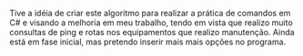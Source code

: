 Tive a idéia de criar este algoritmo para realizar a prática de comandos em C# e visando a melhoria em meu trabalho, tendo em vista que realizo muito consultas de ping e rotas nos equipamentos que realizo manutenção. Ainda está em fase inicial, mas pretendo inserir mais mais opções no programa.
